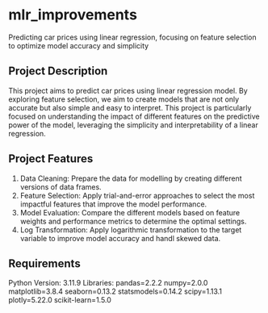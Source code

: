 # mlr_improvements
Predicting car prices using linear regression, focusing on feature selection to optimize model accuracy and simplicity

## Project Description
This project aims to predict car prices using linear regression model. By exploring feature selection, we aim to create models that are not only accurate but also simple and easy to interpret. This project is particularly focused on understanding the impact of different features on the predictive power of the model, leveraging the simplicity and interpretability of a linear regression.

## Project Features 
1) Data Cleaning: Prepare the data for modelling by creating different versions of data frames.
2) Feature Selection: Apply trial-and-error approaches to select the most impactful features that improve the model performance.
3) Model Evaluation: Compare the different models based on feature weights and performance metrics to determine the optimal settings.
4) Log Transformation: Apply logarithmic transformation to the target variable to improve model accuracy and handl skewed data. 

## Requirements
Python Version: 3.11.9 
Libraries: pandas=2.2.2 numpy=2.0.0 matplotlib=3.8.4 seaborn=0.13.2 statsmodels=0.14.2 scipy=1.13.1 plotly=5.22.0 scikit-learn=1.5.0
